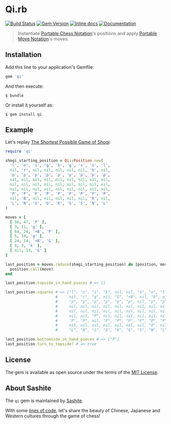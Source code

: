 # Qi.rb

[![Build Status](https://travis-ci.org/sashite/qi.rb.svg?branch=master)](https://travis-ci.org/sashite/qi.rb)
[![Gem Version](https://badge.fury.io/rb/qi.svg)][gem]
[![Inline docs](https://inch-ci.org/github/sashite/qi.rb.svg?branch=master)][inchpages]
[![Documentation](https://img.shields.io/:yard-docs-38c800.svg)][rubydoc]

> Instantiate [Portable Chess Notation](https://developer.sashite.com/specs/portable-chess-notation)'s positions and apply [Portable Move Notation](https://developer.sashite.com/specs/portable-move-notation)'s moves.

## Installation

Add this line to your application's Gemfile:

```ruby
gem 'qi'
```

And then execute:

    $ bundle

Or install it yourself as:

    $ gem install qi

## Example

Let's replay [The Shortest Possible Game of Shogi](https://userpages.monmouth.com/~colonel/shortshogi.html):

```ruby
require 'qi'

shogi_starting_position = Qi::Position.new(
  'l', 'n', 's', 'g', 'k', 'g', 's', 'n', 'l',
  nil, 'r', nil, nil, nil, nil, nil, 'b', nil,
  'p', 'p', 'p', 'p', 'p', 'p', 'p', 'p', 'p',
  nil, nil, nil, nil, nil, nil, nil, nil, nil,
  nil, nil, nil, nil, nil, nil, nil, nil, nil,
  nil, nil, nil, nil, nil, nil, nil, nil, nil,
  'P', 'P', 'P', 'P', 'P', 'P', 'P', 'P', 'P',
  nil, 'B', nil, nil, nil, nil, nil, 'R', nil,
  'L', 'N', 'S', 'G', 'K', 'G', 'S', 'N', 'L'
)

moves = [
  [ 56, 47, 'P' ],
  [ 3, 11, 'g' ],
  [ 64, 24, '+B', 'P' ],
  [ 5, 14, 'g' ],
  [ 24, 14, '+B', 'G' ],
  [ 4, 3, 'k' ],
  [ nil, 13, 'G' ]
]

last_position = moves.reduce(shogi_starting_position) do |position, move|
  position.call(move)
end

last_position.topside_in_hand_pieces # => []

last_position.squares # => ["l", "n", "s", "k", nil, nil, "s", "n", "l",
                      #     nil, "r", "g", nil, "G", "+B", nil, "b", nil,
                      #     "p", "p", "p", "p", "p", "p", nil, "p", "p",
                      #     nil, nil, nil, nil, nil, nil, nil, nil, nil,
                      #     nil, nil, nil, nil, nil, nil, nil, nil, nil,
                      #     nil, nil, "P", nil, nil, nil, nil, nil, nil,
                      #     "P", "P", nil, "P", "P", "P", "P", "P", "P",
                      #     nil, nil, nil, nil, nil, nil, nil, "R", nil,
                      #     "L", "N", "S", "G", "K", "G", "S", "N", "L"]

last_position.bottomside_in_hand_pieces # => ["P"]
last_position.turn_to_topside? # => true
```

## License

The gem is available as open source under the terms of the [MIT License](https://opensource.org/licenses/MIT).

## About Sashite

The `qi` gem is maintained by [Sashite](https://sashite.com/).

With some [lines of code](https://github.com/sashite/), let's share the beauty of Chinese, Japanese and Western cultures through the game of chess!

[gem]: https://rubygems.org/gems/qi
[inchpages]: https://inch-ci.org/github/sashite/qi.rb
[rubydoc]: https://rubydoc.info/gems/qi/frames
